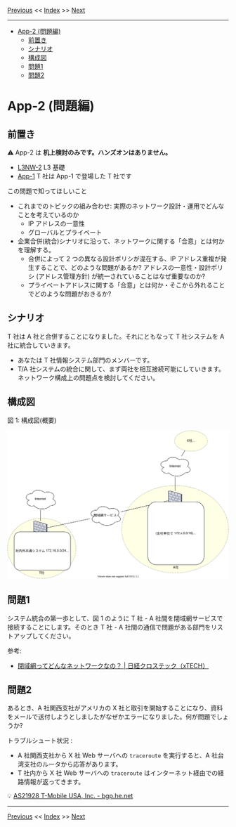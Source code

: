 <!-- HEADER -->
[Previous](../app_1/app_1ans.md) << [Index](../index.md) >> [Next](../app_2/app_2ans.md)

---
<!-- /HEADER -->

<!-- TOC -->

- [App-2 (問題編)](#app-2-問題編)
  - [前置き](#前置き)
  - [シナリオ](#シナリオ)
  - [構成図](#構成図)
  - [問題1](#問題1)
  - [問題2](#問題2)

<!-- /TOC -->

# App-2 (問題編)

## 前置き

:warning: App-2 は __机上検討のみです。ハンズオンはありません。__

* [L3NW-2](../l3nw_2/l3nw_2.md) L3 基礎
* [App-1](../app_1/app_1.md) T 社は App-1 で登場した T 社です

この問題で知ってほしいこと

* これまでのトピックの組み合わせ: 実際のネットワーク設計・運用でどんなことを考えているのか
  * IP アドレスの一意性
  * グローバルとプライベート
* 企業合併(統合)シナリオに沿って、ネットワークに関する「合意」とは何かを理解する。
  * 合併によって 2 つの異なる設計ポリシが混在する、IP アドレス重複が発生することで、どのような問題があるか? アドレスの一意性・設計ポリシ (アドレス管理方針) が統一されていることはなぜ重要なのか?
  * プライベートアドレスに関する「合意」とは何か・そこから外れることでどのような問題がおきるか?

## シナリオ

T 社は A 社と合併することになりました。それにともなって T 社システムを A 社に統合していきます。

* あなたは T 社情報システム部門のメンバーです。
* T/A 社システムの統合に関して、まず両社を相互接続可能にしていきます。ネットワーク構成上の問題点を検討してください。

## 構成図

図 1: 構成図(概要)

![Topology](topology.drawio.svg)

## 問題1

システム統合の第一歩として、図 1 のように T 社 - A 社間を閉域網サービスで接続することにします。そのとき T 社 - A 社間の通信で問題がある部門をリストアップしてください。

参考:

* [閉域網ってどんなネットワークなの？ | 日経クロステック（xTECH）](https://xtech.nikkei.com/it/article/COLUMN/20120827/418387/)

## 問題2

あるとき、A 社関西支社がアメリカの X 社と取引を開始することになり、資料をメールで送付しようとしましたがなぜかエラーになりました。何が問題でしょうか?

トラブルシュート状況 :

* A 社関西支社から X 社 Web サーバへの `traceroute` を実行すると、A 社台湾支社のルータから応答があります。
* T 社内から X 社 Web サーバへの `traceroute` はインターネット経由での経路情報が返ってきます。

:bulb: [AS21928 T-Mobile USA, Inc. - bgp.he.net](https://bgp.he.net/AS21928#_prefixes)

<!-- FOOTER -->

---

[Previous](../app_1/app_1ans.md) << [Index](../index.md) >> [Next](../app_2/app_2ans.md)
<!-- /FOOTER -->
